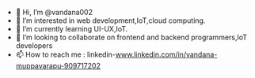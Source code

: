 - 👋 Hi, I’m @vandana002
- 👀 I’m interested in web development,IoT,cloud computing.
- 🌱 I’m currently learning UI-UX,IoT. 
- 💞️ I’m looking to collaborate on frontend and backend programmers,IoT developers
- 📫 How to reach me : linkedin-www.linkedin.com/in/vandana-muppavarapu-909717202

<!---
vandana002/vandana002 is a ✨ special ✨ repository because its `README.md` (this file) appears on your GitHub profile.
You can click the Preview link to take a look at your changes.
--->
